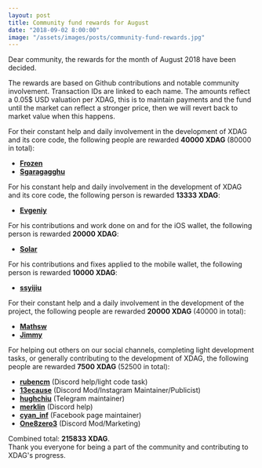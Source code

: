 ```yaml
---
layout: post
title: Community fund rewards for August
date: "2018-09-02 8:00:00"
image: "/assets/images/posts/community-fund-rewards.jpg"
---
```

Dear community, the rewards for the month of August 2018 have been decided. 

The rewards are based on Github contributions and  notable community involvement. Transaction IDs are linked to each name.
The amounts reflect a 0.05$ USD valuation per XDAG, this is to maintain payments and the fund until the market can reflect a stronger price, then we will revert back to market value when this happens. 

For their constant help and daily involvement in the development of XDAG and its core code, 
the following people are rewarded **40000 XDAG** (80000 in total):

* [**Frozen**](https://explorer.xdag.io/block/aBegjmU0W2k+6V4um95w3G3hxKdSS9QA)
* [**Sgaragagghu**](https://explorer.xdag.io/block/G98HoMIRM/reObAuBZ0K6umDZyHtW8ph)

For his constant help and daily involvement in the development of XDAG and its core code, 
the following person is rewarded **13333 XDAG**:

* [**Evgeniy**](https://explorer.xdag.io/block/H8zleDULkFsVe+ftpIZe9Svqq/OEzH8t)

For his contributions and work done on and for the iOS wallet, the following person is rewarded  **20000 XDAG**:
* [**Solar**](https://explorer.xdag.io/block/vC+pRxeYkDXV1y02jMyY+lBifiuRmnuc)

For his contributions and fixes applied to the mobile wallet, the following person is rewarded **10000 XDAG**:
* [**ssyijiu**](https://explorer.xdag.io/block/b5jGX8kJ9FVDFUUQz9LTx8PrTRVDH2tl)

For their constant help and a daily involvement in the development of the project, 
the following people are rewarded **20000 XDAG** (40000 in total):
* [**Mathsw**](https://explorer.xdag.io/block/EeHSfeCV3BK6+Z1ixgSHFmnPP0FR0eS3)
* [**Jimmy**](https://explorer.xdag.io/block/gUXmyyRaBU4JsAKdg9AjeIKqfjlYSJNM)

For helping out others on our social channels, completing light development tasks, or generally contributing to the development of XDAG, the following people are rewarded **7500 XDAG** (52500 in total):
* [**rubencm**](https://explorer.xdag.io/block/V4GJlr/SycF/Rak354BXmXTCmpoqxC84) (Discord help/light code task)
* [**13ecause**](https://explorer.xdag.io/block/tpabTFgkpgHESGRijlCqDEjymWgtzPD) (Discord Mod/Instagram Maintainer/Publicist)
* [**hughchiu**](https://explorer.xdag.io/block/b1K8er4ZckmmnWb239fX83EoYlZRoFbT) (Telegram maintainer)
* [**merklin**](https://explorer.xdag.io/block/OfQUyRDWFQq6a8QxcP9CRhwClNHihpiD) (Discord help)
* [**cyan_inf**](https://explorer.xdag.io/block/Tc0Y7nxDNmvIf8pfiGjM1oAlMx8N5mGN) (Facebook page maintainer)
* [**One8zero3**](https://explorer.xdag.io/block/PHBbOLw0AY/11ABtipeE7YrillULuHBa) (Discord Mod/Marketing)



Combined total: **215833 XDAG**.  
Thank you everyone for being a part of the community and contributing to XDAG's progress.

